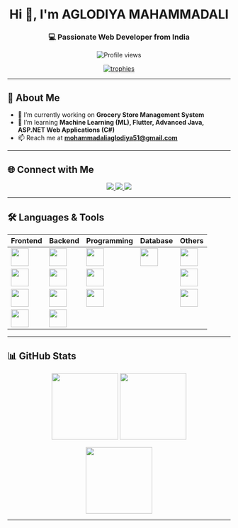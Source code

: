 <!-- Profile Header -->
<h1 align="center">Hi 👋, I'm AGLODIYA MAHAMMADALI</h1>
<h3 align="center">💻 Passionate Web Developer from India</h3>

<!-- Profile Views -->
<p align="center">
  <img src="https://komarev.com/ghpvc/?username=thetomcodes&label=Profile%20Views&color=ff69b4&style=flat" alt="Profile views" />
</p>

<!-- Trophy Section -->
<p align="center">
  <a href="https://github.com/ryo-ma/github-profile-trophy">
    <img src="https://github-profile-trophy.vercel.app/?username=thetomcodes&theme=radical&margin-w=10&margin-h=10&row=1" alt="trophies" />
  </a>
</p>

---

## 🚀 About Me
- 🔭 I’m currently working on **Grocery Store Management System**  
- 🌱 I’m learning **Machine Learning (ML), Flutter, Advanced Java, ASP.NET Web Applications (C#)**  
- 📫 Reach me at **mohammadaliaglodiya51@gmail.com**  

---

## 🌐 Connect with Me
<p align="center">
  <a href="https://twitter.com/mahammadali2004" target="_blank">
    <img src="https://img.shields.io/badge/Twitter-1DA1F2?style=for-the-badge&logo=twitter&logoColor=white" />
  </a>
  <a href="https://linkedin.com/in/mahammadali-aglodiya" target="_blank">
    <img src="https://img.shields.io/badge/LinkedIn-0077B5?style=for-the-badge&logo=linkedin&logoColor=white" />
  </a>
  <a href="https://discord.gg/TheTomCodes" target="_blank">
    <img src="https://img.shields.io/badge/Discord-5865F2?style=for-the-badge&logo=discord&logoColor=white" />
  </a>
</p>

---

## 🛠 Languages & Tools
<div align="center">

| Frontend | Backend | Programming | Database | Others |
|----------|---------|-------------|----------|--------|
| [<img src="https://upload.wikimedia.org/wikipedia/commons/3/38/HTML5_Badge.svg" width="40"/>](https://developer.mozilla.org/en-US/docs/Web/HTML) | [<img src="https://www.php.net/images/logos/new-php-logo.svg" width="40"/>](https://www.php.net) | [<img src="https://upload.wikimedia.org/wikipedia/commons/1/19/C_Logo.png" width="40"/>](https://www.cprogramming.com/) | [<img src="https://www.mysql.com/common/logos/logo-mysql-170x115.png" width="40"/>](https://www.mysql.com/) | [<img src="https://git-scm.com/images/logos/downloads/Git-Icon-1788C.svg" width="40"/>](https://git-scm.com/) |
| [<img src="https://upload.wikimedia.org/wikipedia/commons/6/62/CSS3_logo.svg" width="40"/>](https://developer.mozilla.org/en-US/docs/Web/CSS) | [<img src="https://laravel.com/img/logomark.min.svg" width="40"/>](https://laravel.com/) | [<img src="https://cdn.worldvectorlogo.com/logos/c.svg" width="40"/>](https://www.w3schools.com/cpp/) |   | [<img src="https://upload.wikimedia.org/wikipedia/commons/1/17/Google-flutter-logo.png" width="40"/>](https://flutter.dev) |
| [<img src="https://upload.wikimedia.org/wikipedia/commons/6/6a/JavaScript-logo.png" width="40"/>](https://developer.mozilla.org/en-US/docs/Web/JavaScript) | [<img src="https://www.svgrepo.com/show/452091/python.svg" width="40"/>](https://www.python.org) | [<img src="https://cdn.worldvectorlogo.com/logos/c--4.svg" width="40"/>](https://learn.microsoft.com/en-us/dotnet/csharp/) |   | [<img src="https://www.svgrepo.com/show/354431/tailwindcss-icon.svg" width="40"/>](https://tailwindcss.com/) |
| [<img src="https://www.vectorlogo.zone/logos/java/java-icon.svg" width="40"/>](https://www.java.com/) | [<img src="https://getbootstrap.com/docs/5.3/assets/brand/bootstrap-logo-shadow.png" width="40"/>](https://getbootstrap.com/) |   |   |   |

</div>

---

## 📊 GitHub Stats
<p align="center">
  <img src="https://github-readme-stats.vercel.app/api?username=thetomcodes&show_icons=true&theme=radical" height="150" />
  <img src="https://github-readme-stats.vercel.app/api/top-langs/?username=thetomcodes&layout=compact&theme=radical" height="150" />
</p>

<p align="center">
  <img src="https://github-readme-streak-stats.herokuapp.com?user=thetomcodes&theme=radical&hide_border=false" height="150" />
</p>

---

<!--
🔗 Icon Sources:
HTML5: https://upload.wikimedia.org/wikipedia/commons/3/38/HTML5_Badge.svg
PHP: https://www.php.net/images/logos/new-php-logo.svg
C: https://upload.wikimedia.org/wikipedia/commons/1/19/C_Logo.png
MySQL: https://www.mysql.com/common/logos/logo-mysql-170x115.png
Git: https://git-scm.com/images/logos/downloads/Git-Icon-1788C.svg
CSS3: https://upload.wikimedia.org/wikipedia/commons/6/62/CSS3_logo.svg
Laravel: https://laravel.com/img/logomark.min.svg
C++: https://cdn.worldvectorlogo.com/logos/c.svg
Flutter: https://upload.wikimedia.org/wikipedia/commons/1/17/Google-flutter-logo.png
JavaScript: https://upload.wikimedia.org/wikipedia/commons/6/6a/JavaScript-logo.png
Python: https://www.svgrepo.com/show/452091/python.svg
C#: https://cdn.worldvectorlogo.com/logos/c--4.svg
Tailwind CSS: https://www.svgrepo.com/show/354431/tailwindcss-icon.svg
Java: https://www.vectorlogo.zone/logos/java/java-icon.svg
Bootstrap: https://getbootstrap.com/docs/5.3/assets/brand/bootstrap-logo-shadow.png
-->

